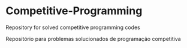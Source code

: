 # Competitive-Programming
Repository for solved competitive programming codes

Repositório para problemas solucionados de programação competitiva